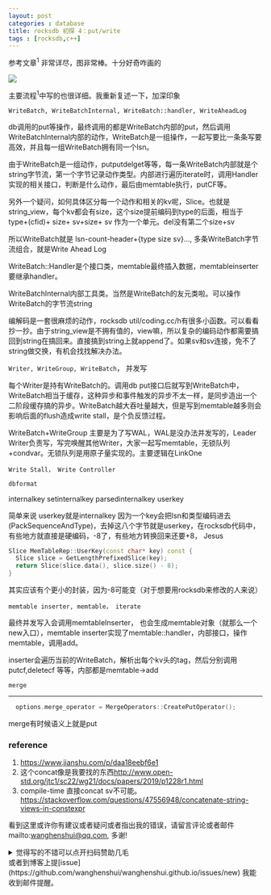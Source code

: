 ```yaml
---
layout: post
categories : database
title: rocksdb 初探 4：put/write
tags : [rocksdb,c++]
---
```

  

参考文章<sup>1</sup> 非常详尽，图非常棒。十分好奇咋画的

![](https://upload-images.jianshu.io/upload_images/12472641-7b1b409ad2c15ad0.jpg)

主要流程<sup>1</sup>中写的也很详细。我重新复述一下，加深印象

`WriteBatch, WriteBatchInternal, WriteBatch::handler, WriteAheadLog`

db调用的put等操作，最终调用的都是WriteBatch内部的put，然后调用WriteBatchInternal内部的动作，WriteBatch是一组操作，一起写要比一条条写要高效，并且每一组WriteBatch拥有同一个lsn。

由于WriteBatch是一组动作，putputdelget等等，每一条WriteBatch内部就是个string字节流，第一个字节记录动作类型。内部进行遍历iterate时，调用Handler实现的相关接口，判断是什么动作，最后由memtable执行，putCF等。

另外一个疑问，如何具体区分每一个动作和相关的kv呢，Slice。也就是string_view，每个kv都会有size，这个size提前编码到type的后面，相当于 type+(cfid)+ size+ sv+size+ sv 作为一个单元。del没有第二个size+sv

所以WriteBatch就是 lsn-count-header+{type size sv}..., 多条WriteBatch字节流组合，就是Write Ahead Log

WriteBatch::Handler是个接口类，memtable最终插入数据，memtableinserter要继承handler。

WriteBatchInternal内部工具类。当然是WriteBatch的友元类啦。可以操作WriteBatch的字节流string

编解码是一套很麻烦的动作，rocksdb util/coding.cc/h有很多小函数。可以看看抄一抄。由于string_view是不拥有值的，view嘛，所以复杂的编码动作都需要搞回到string在搞回来。直接搞到string上就append了。如果sv和sv连接，免不了string做交换，有机会找找解决办法。

`Writer, WriteGroup, WriteBatch`， 并发写

每个Writer是持有WriteBatch的。调用db put接口后就写到WriteBatch中，WriteBatch相当于缓存，这种异步和事件触发的异步不太一样，是同步造出一个二阶段缓存搞的异步。WriteBatch越大吞吐量越大，但是写到memtable越多则会影响后面的flush造成write stall，是个负反馈过程。

WriteBatch+WriteGroup 主要是为了写WAL，WAL是没办法并发写的，Leader Writer负责写，写完唤醒其他Writer，大家一起写memtable，无锁队列+condvar。无锁队列是用原子量实现的。主要逻辑在LinkOne

`Write Stall， Write Controller`



`dbformat`

internalkey  setinternalkey parsedinternalkey userkey 

简单来说 userkey就是internalkey 因为一个key会把lsn和类型编码进去(PackSequenceAndType)，去掉这八个字节就是userkey，在rocksdb代码中，有些地方就直接是硬编码，-8了，有些地方转换回来还要+8， Jesus

```c++
Slice MemTableRep::UserKey(const char* key) const {
  Slice slice = GetLengthPrefixedSlice(key);
  return Slice(slice.data(), slice.size() - 8);
}
```

其实应该有个更小的封装，因为-8可能变（对于想要用rocksdb来修改的人来说）

`memtable inserter, memtable， iterate`

最终并发写入会调用memtableInserter， 也会生成memtable对象（就那么一个new入口），memtable inserter实现了memtable::handler，内部接口，操作memtable，调用add。

inserter会遍历当前的WriteBatch，解析出每个kv头的tag，然后分别调用putcf,deletecf 等等，内部都是memtable->add

`merge`

---

```c++
  options.merge_operator = MergeOperators::CreatePutOperator();
```



merge有时候语义上就是put



### reference

1. <https://www.jianshu.com/p/daa18eebf6e1>
2. 这个concat像是我要找的东西<http://www.open-std.org/jtc1/sc22/wg21/docs/papers/2019/p1228r1.html>
3. compile-time 直接concat sv不可能。<https://stackoverflow.com/questions/47556948/concatenate-string-views-in-constexpr>



看到这里或许你有建议或者疑问或者指出我的错误，请留言评论或者邮件mailto:wanghenshui@qq.com, 多谢! 
<details>
<summary>觉得写的不错可以点开扫码赞助几毛</summary>
![微信转账](https://wanghenshui.github.io/assets/wepay.png)
</details>或者到博客上提[issue](https://github.com/wanghenshui/wanghenshui.github.io/issues/new) 我能收到邮件提醒。

